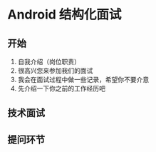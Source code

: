 # Android 结构化面试

## 开始

1. 自我介绍（岗位职责）
2. 很高兴您来参加我们的面试
3. 我会在面试过程中做一些记录，希望你不要介意
4. 先介绍一下你之前的工作经历吧

## 技术面试

## 提问环节

